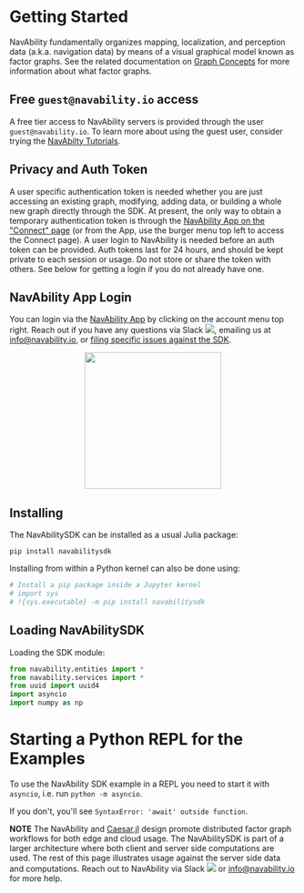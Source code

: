 # Getting Started

NavAbility fundamentally organizes mapping, localization, and perception data (a.k.a. navigation data) by means of a visual graphical model known as factor graphs.  See the related documentation on [Graph Concepts](https://juliarobotics.org/Caesar.jl/latest/concepts/concepts/) for more information about what factor graphs.

## Free `guest@navability.io` access

A free tier access to NavAbility servers is provided through the user `guest@navability.io`.  To learn more about using the guest user, consider trying the [NavAbilty Tutorials](./nvatutorials).

## Privacy and Auth Token

A user specific authentication token is needed whether you are just accessing an existing graph, modifying, adding data, or building a whole new graph directly through the SDK.  At present, the only way to obtain a temporary authentication token is through the [NavAbility App on the "Connect" page][nva-app-auth] (or from the App, use the burger menu top left to access the Connect page).  A user login to NavAbility is needed before an auth token can be provided.  Auth tokens last for 24 hours, and should be kept private to each session or usage.  Do not store or share the token with others.  See below for getting a login if you do not already have one.

## NavAbility App Login

You can login via the [NavAbility App](https://app.navability.io/get-started/introduction/) by clicking on the account menu top right.  Reach out if you have any questions via Slack [![](https://img.shields.io/badge/Invite-Slack-green.svg?style=popout)][slack-invite], emailing us at <info@navability.io>, or [filing specific issues against the SDK][sdk-py].

<a href="https://app.navability.io/edge/connect"><p align="center">
<img src="https://user-images.githubusercontent.com/6412556/218193635-2325bbd1-f82c-4391-8959-8f54b2acdc0a.png" width="240px" border="0" />
</p></a>

## Installing

The NavAbilitySDK can be installed as a usual Julia package:
```
pip install navabilitysdk
```

Installing from within a Python kernel can also be done using:
```python
# Install a pip package inside a Jupyter kernel
# import sys
# !{sys.executable} -m pip install navabilitysdk
```

## Loading NavAbilitySDK

Loading the SDK module:
```python
from navability.entities import *
from navability.services import *
from uuid import uuid4
import asyncio
import numpy as np
```

# Starting a Python REPL for the Examples

To use the NavAbility SDK example in a REPL you need to start it with `asyncio`, i.e. run `python -m asyncio`.

If you don't, you'll see `SyntaxError: 'await' outside function`. 


**NOTE** The NavAbility and [Caesar.jl][cjl-docs] design promote distributed factor graph workflows for both edge and cloud usage.  The NavAbilitySDK is part of a larger architecture where both client and server side computations are used.  The rest of this page illustrates usage against the server side data and computations.  Reach out to NavAbility via Slack [![](https://img.shields.io/badge/Invite-Slack-green.svg?style=popout)][slack-invite] or <info@navability.io> for more help.

[sdk-py]: https://github.com/NavAbility/NavAbilitySDK.py/issues
[cjl-docs]: https://juliarobotics.org/Caesar.jl/latest/
[slack-invite]: https://join.slack.com/t/caesarjl/shared_invite/zt-ucs06bwg-y2tEbddwX1vR18MASnOLsw
[nva-app-auth]: https://app.navability.io/edge/connect
